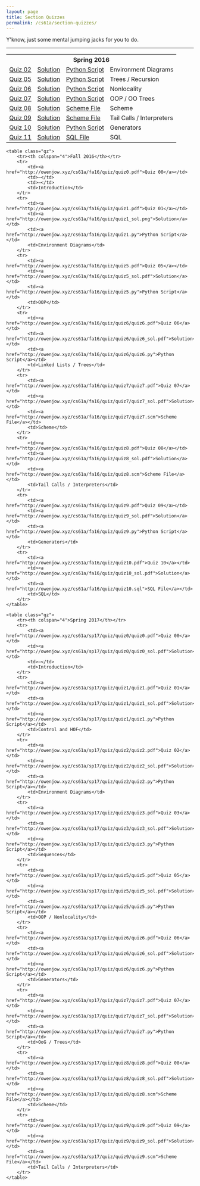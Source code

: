 ```yaml
---
layout: page
title: Section Quizzes
permalink: /cs61a/section-quizzes/
---
```


<p>
    Y'know, just some mental jumping jacks for you to do.
</p>

<hr class="overarching" />

<div>
    <table class="qz">
        <tr><th colspan="4">Spring 2016</th></tr>
        <tr>
            <td><a href="http://owenjow.xyz/cs61a/sp16/quiz/quiz2.pdf">Quiz 02</a></td>
            <td><a href="http://pythontutor.com/composingprograms.html#code=def+flip(pancake%29%3A%0A++++if+pancake+%3D%3D+'cakepan'%3A%0A++++++++return+'pancake'%0A++++elif+heat+!%3D+4%3A%0A++++++++return+'cakepan'%0A++++return+'flipped'%0A++++++++%0Adef+cook(pancake,+heat,+flip%29%3A%0A++++if+heat+//+10%3A%0A++++++++return+'burnt'%0A++++heat+%2B%3D+3%0A++++pancake+%3D+flip(pancake%29%0A++++%0A++++def+cook(pancake,+heat,+flip%29%3A%0A++++++++if+heat+%3E%3D+5%3A%0A++++++++++++return+'done'%0A++++++++heat+%2B%3D+1%0A++++++++pancake+%3D+flip(pancake%29%0A++++++++return+cook(pancake,+heat,+lambda+p%3A+flip(p%29%29%0A++++++++%0A++++return+cook(pancake,+heat,+lambda+p%3A+flip(p%29+%5C%0A++++++++++++if+heat+%25+2+%3D%3D+0+else+p%29%0A++++%0Apancake,+heat+%3D+'batter',+1%0Acook(pancake,+heat,+flip%29&mode=display&origin=composingprograms.js&cumulative=true&py=3&rawInputLstJSON=%5B%5D&curInstr=33">Solution</a></td>
            <td><a href="http://owenjow.xyz/cs61a/sp16/quiz/quiz2.py">Python Script</a></td>
            <td>Environment Diagrams</td>
        </tr>
        <tr>
            <td><a href="http://owenjow.xyz/cs61a/sp16/quiz/quiz5.pdf">Quiz 05</a></td>
            <td><a href="http://owenjow.xyz/cs61a/sp16/quiz/quiz5_sol.pdf">Solution</a></td>
            <td><a href="http://owenjow.xyz/cs61a/sp16/quiz/quiz5.py">Python Script</a></td>
            <td>Trees / Recursion</td>
        </tr>
        <tr>
            <td><a href="http://owenjow.xyz/cs61a/sp16/quiz/quiz6.pdf">Quiz 06</a></td>
            <td><a href="http://pythontutor.com/composingprograms.html#code=def+red(orange,+yellow,+green%29%3A%0A++++def+blue(%29%3A%0A++++++++if+1+%3E+2%3A%0A++++++++++++nonlocal+orange+%23+this+does+get+executed%0A++++++++else%3A%0A++++++++++++nonlocal+yellow+%23+so+does+this!%0A++++++++%0A++++++++orange,+yellow+%3D+orange+%2B+yellow+*+3,+orange+*+4%0A++++++++green+%3D+lambda+indigo%3A+int(orange+**+0.5%29%0A++++++++%0A++++++++if+yellow+%3C+orange%3A%0A++++++++++++green+%3D+lambda+violet%3A+int(orange+**+2%29%0A++++++++%0A++++++++return+green(orange%29%0A++++return+blue%0A%0Agatsby+%3D+red(3,+2,+1%29(%29&mode=display&origin=composingprograms.js&cumulative=true&py=3&rawInputLstJSON=%5B%5D&curInstr=16">Solution</a></td>
            <td><a href="http://owenjow.xyz/cs61a/sp16/quiz/quiz6.py">Python Script</a></td>
            <td>Nonlocality</td>
        </tr>
        <tr>
            <td><a href="http://owenjow.xyz/cs61a/sp16/quiz/quiz7.pdf">Quiz 07</a></td>
            <td><a href="http://owenjow.xyz/cs61a/sp16/quiz/quiz7_sol.pdf">Solution</a></td>
            <td><a href="http://owenjow.xyz/cs61a/sp16/quiz/quiz7.py">Python Script</a></td>
            <td>OOP / OO Trees</td>
        </tr>
        <tr>
            <td><a href="http://owenjow.xyz/cs61a/sp16/quiz/quiz8.pdf">Quiz 08</a></td>
            <td><a href="http://owenjow.xyz/cs61a/sp16/quiz/quiz8_sol.pdf">Solution</a></td>
            <td><a href="http://owenjow.xyz/cs61a/sp16/quiz/quiz8.scm">Scheme File</a></td>
            <td>Scheme</td>
        </tr>
        <tr>
            <td><a href="http://owenjow.xyz/cs61a/sp16/quiz/quiz9.pdf">Quiz 09</a></td>
            <td><a href="http://owenjow.xyz/cs61a/sp16/quiz/quiz9_sol.pdf">Solution</a></td>
            <td><a href="http://owenjow.xyz/cs61a/sp16/quiz/quiz9.scm">Scheme File</a></td>
            <td>Tail Calls / Interpreters</td>
        </tr>
        <tr>
            <td><a href="http://owenjow.xyz/cs61a/sp16/quiz/quiz10.pdf">Quiz 10</a></td>
            <td><a href="http://owenjow.xyz/cs61a/sp16/quiz/quiz10_sol.pdf">Solution</a></td>
            <td><a href="http://owenjow.xyz/cs61a/sp16/quiz/quiz10.py">Python Script</a></td>
            <td>Generators</td>
        </tr>
        <tr>
            <td><a href="http://owenjow.xyz/cs61a/sp16/quiz/quiz11.pdf">Quiz 11</a></td>
            <td><a href="http://owenjow.xyz/cs61a/sp16/quiz/quiz11_sol.pdf">Solution</a></td>
            <td><a href="http://owenjow.xyz/cs61a/sp16/quiz/quiz11.sql">SQL File</a></td>
            <td>SQL</td>
        </tr>
    </table>
    
    <table class="qz">
        <tr><th colspan="4">Fall 2016</th></tr>
        <tr>
            <td><a href="http://owenjow.xyz/cs61a/fa16/quiz/quiz0.pdf">Quiz 00</a></td>
            <td>–</td>
            <td>–</td>
            <td>Introduction</td>
        </tr>
        <tr>
            <td><a href="http://owenjow.xyz/cs61a/fa16/quiz/quiz1.pdf">Quiz 01</a></td>
            <td><a href="http://owenjow.xyz/cs61a/fa16/quiz/quiz1_sol.png">Solution</a></td>
            <td><a href="http://owenjow.xyz/cs61a/fa16/quiz/quiz1.py">Python Script</a></td>
            <td>Environment Diagrams</td>
        </tr>
        <tr>
            <td><a href="http://owenjow.xyz/cs61a/fa16/quiz/quiz5.pdf">Quiz 05</a></td>
            <td><a href="http://owenjow.xyz/cs61a/fa16/quiz/quiz5_sol.pdf">Solution</a></td>
            <td><a href="http://owenjow.xyz/cs61a/fa16/quiz/quiz5.py">Python Script</a></td>
            <td>OOP</td>
        </tr>
        <tr>
            <td><a href="http://owenjow.xyz/cs61a/fa16/quiz/quiz6/quiz6.pdf">Quiz 06</a></td>
            <td><a href="http://owenjow.xyz/cs61a/fa16/quiz/quiz6/quiz6_sol.pdf">Solution</a></td>
            <td><a href="http://owenjow.xyz/cs61a/fa16/quiz/quiz6/quiz6.py">Python Script</a></td>
            <td>Linked Lists / Trees</td>
        </tr>
        <tr>
            <td><a href="http://owenjow.xyz/cs61a/fa16/quiz/quiz7/quiz7.pdf">Quiz 07</a></td>
            <td><a href="http://owenjow.xyz/cs61a/fa16/quiz/quiz7/quiz7_sol.pdf">Solution</a></td>
            <td><a href="http://owenjow.xyz/cs61a/fa16/quiz/quiz7/quiz7.scm">Scheme File</a></td>
            <td>Scheme</td>
        </tr>
        <tr>
            <td><a href="http://owenjow.xyz/cs61a/fa16/quiz/quiz8.pdf">Quiz 08</a></td>
            <td><a href="http://owenjow.xyz/cs61a/fa16/quiz/quiz8_sol.pdf">Solution</a></td>
            <td><a href="http://owenjow.xyz/cs61a/fa16/quiz/quiz8.scm">Scheme File</a></td>
            <td>Tail Calls / Interpreters</td>
        </tr>
        <tr>
            <td><a href="http://owenjow.xyz/cs61a/fa16/quiz/quiz9.pdf">Quiz 09</a></td>
            <td><a href="http://owenjow.xyz/cs61a/fa16/quiz/quiz9_sol.pdf">Solution</a></td>
            <td><a href="http://owenjow.xyz/cs61a/fa16/quiz/quiz9.py">Python Script</a></td>
            <td>Generators</td>
        </tr>
        <tr>
            <td><a href="http://owenjow.xyz/cs61a/fa16/quiz/quiz10.pdf">Quiz 10</a></td>
            <td><a href="http://owenjow.xyz/cs61a/fa16/quiz/quiz10_sol.pdf">Solution</a></td>
            <td><a href="http://owenjow.xyz/cs61a/fa16/quiz/quiz10.sql">SQL File</a></td>
            <td>SQL</td>
        </tr>
    </table>
    
    <table class="qz">
        <tr><th colspan="4">Spring 2017</th></tr>
        <tr>
            <td><a href="http://owenjow.xyz/cs61a/sp17/quiz/quiz0/quiz0.pdf">Quiz 00</a></td>
            <td><a href="http://owenjow.xyz/cs61a/sp17/quiz/quiz0/quiz0_sol.pdf">Solution</a></td>
            <td>–</td>
            <td>Introduction</td>
        </tr>
        <tr>
            <td><a href="http://owenjow.xyz/cs61a/sp17/quiz/quiz1/quiz1.pdf">Quiz 01</a></td>
            <td><a href="http://owenjow.xyz/cs61a/sp17/quiz/quiz1/quiz1_sol.pdf">Solution</a></td>
            <td><a href="http://owenjow.xyz/cs61a/sp17/quiz/quiz1/quiz1.py">Python Script</a></td>
            <td>Control and HOF</td>
        </tr>
        <tr>
            <td><a href="http://owenjow.xyz/cs61a/sp17/quiz/quiz2/quiz2.pdf">Quiz 02</a></td>
            <td><a href="http://owenjow.xyz/cs61a/sp17/quiz/quiz2/quiz2_sol.pdf">Solution</a></td>
            <td><a href="http://owenjow.xyz/cs61a/sp17/quiz/quiz2/quiz2.py">Python Script</a></td>
            <td>Environment Diagrams</td>
        </tr>
        <tr>
            <td><a href="http://owenjow.xyz/cs61a/sp17/quiz/quiz3/quiz3.pdf">Quiz 03</a></td>
            <td><a href="http://owenjow.xyz/cs61a/sp17/quiz/quiz3/quiz3_sol.pdf">Solution</a></td>
            <td><a href="http://owenjow.xyz/cs61a/sp17/quiz/quiz3/quiz3.py">Python Script</a></td>
            <td>Sequences</td>
        </tr>
        <tr>
            <td><a href="http://owenjow.xyz/cs61a/sp17/quiz/quiz5/quiz5.pdf">Quiz 05</a></td>
            <td><a href="http://owenjow.xyz/cs61a/sp17/quiz/quiz5/quiz5_sol.pdf">Solution</a></td>
            <td><a href="http://owenjow.xyz/cs61a/sp17/quiz/quiz5/quiz5.py">Python Script</a></td>
            <td>OOP / Nonlocality</td>
        </tr>
        <tr>
            <td><a href="http://owenjow.xyz/cs61a/sp17/quiz/quiz6/quiz6.pdf">Quiz 06</a></td>
            <td><a href="http://owenjow.xyz/cs61a/sp17/quiz/quiz6/quiz6_sol.pdf">Solution</a></td>
            <td><a href="http://owenjow.xyz/cs61a/sp17/quiz/quiz6/quiz6.py">Python Script</a></td>
            <td>Generators</td>
        </tr>
        <tr>
            <td><a href="http://owenjow.xyz/cs61a/sp17/quiz/quiz7/quiz7.pdf">Quiz 07</a></td>
            <td><a href="http://owenjow.xyz/cs61a/sp17/quiz/quiz7/quiz7_sol.pdf">Solution</a></td>
            <td><a href="http://owenjow.xyz/cs61a/sp17/quiz/quiz7/quiz7.py">Python Script</a></td>
            <td>OoG / Trees</td>
        </tr>
        <tr>
            <td><a href="http://owenjow.xyz/cs61a/sp17/quiz/quiz8/quiz8.pdf">Quiz 08</a></td>
            <td><a href="http://owenjow.xyz/cs61a/sp17/quiz/quiz8/quiz8_sol.pdf">Solution</a></td>
            <td><a href="http://owenjow.xyz/cs61a/sp17/quiz/quiz8/quiz8.scm">Scheme File</a></td>
            <td>Scheme</td>
        </tr>
        <tr>
            <td><a href="http://owenjow.xyz/cs61a/sp17/quiz/quiz9/quiz9.pdf">Quiz 09</a></td>
            <td><a href="http://owenjow.xyz/cs61a/sp17/quiz/quiz9/quiz9_sol.pdf">Solution</a></td>
            <td><a href="http://owenjow.xyz/cs61a/sp17/quiz/quiz9/quiz9.scm">Scheme File</a></td>
            <td>Tail Calls / Interpreters</td>
        </tr>
    </table>
</div>
